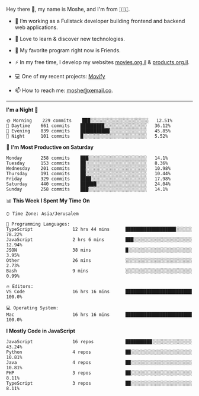 Hey there 👋, my name is Moshe, and I'm from 🇮🇱.

- :telescope: I’m working as a Fullstack developer building frontend and backend web applications.

- :seedling: Love to learn & discover new technologies.

- 🍿 My favorite program right now is Friends.

- :zap: In my free time, I develop my websites [movies.org.il](https://movies.org.il) & [products.org.il](https://products.org.il).

- 💻 One of my recent projects: [Movify](https://github.com/jewishmoses/movify)

- :mailbox: How to reach me: moshe@xemail.co.

<hr/>

<!--START_SECTION:waka-->
**I'm a Night 🦉** 

```text
🌞 Morning    229 commits    ███░░░░░░░░░░░░░░░░░░░░░░   12.51% 
🌆 Daytime    661 commits    █████████░░░░░░░░░░░░░░░░   36.12% 
🌃 Evening    839 commits    ███████████░░░░░░░░░░░░░░   45.85% 
🌙 Night      101 commits    █░░░░░░░░░░░░░░░░░░░░░░░░   5.52%

```
📅 **I'm Most Productive on Saturday** 

```text
Monday       258 commits    ███░░░░░░░░░░░░░░░░░░░░░░   14.1% 
Tuesday      153 commits    ██░░░░░░░░░░░░░░░░░░░░░░░   8.36% 
Wednesday    201 commits    ██░░░░░░░░░░░░░░░░░░░░░░░   10.98% 
Thursday     191 commits    ██░░░░░░░░░░░░░░░░░░░░░░░   10.44% 
Friday       329 commits    ████░░░░░░░░░░░░░░░░░░░░░   17.98% 
Saturday     440 commits    ██████░░░░░░░░░░░░░░░░░░░   24.04% 
Sunday       258 commits    ███░░░░░░░░░░░░░░░░░░░░░░   14.1%

```


📊 **This Week I Spent My Time On** 

```text
⌚︎ Time Zone: Asia/Jerusalem

💬 Programming Languages: 
TypeScript               12 hrs 44 mins      ███████████████████░░░░░░   78.22% 
JavaScript               2 hrs 6 mins        ███░░░░░░░░░░░░░░░░░░░░░░   12.94% 
JSON                     38 mins             █░░░░░░░░░░░░░░░░░░░░░░░░   3.95% 
Other                    26 mins             ░░░░░░░░░░░░░░░░░░░░░░░░░   2.73% 
Bash                     9 mins              ░░░░░░░░░░░░░░░░░░░░░░░░░   0.99%

🔥 Editors: 
VS Code                  16 hrs 16 mins      █████████████████████████   100.0%

💻 Operating System: 
Mac                      16 hrs 16 mins      █████████████████████████   100.0%

```

**I Mostly Code in JavaScript** 

```text
JavaScript               16 repos            ██████████░░░░░░░░░░░░░░░   43.24% 
Python                   4 repos             ██░░░░░░░░░░░░░░░░░░░░░░░   10.81% 
Java                     4 repos             ██░░░░░░░░░░░░░░░░░░░░░░░   10.81% 
PHP                      3 repos             ██░░░░░░░░░░░░░░░░░░░░░░░   8.11% 
TypeScript               3 repos             ██░░░░░░░░░░░░░░░░░░░░░░░   8.11%

```



<!--END_SECTION:waka-->
